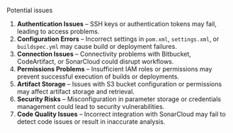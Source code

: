 Potential issues

1. **Authentication Issues** – SSH keys or authentication tokens may fail, leading to access problems.  
2. **Configuration Errors** – Incorrect settings in `pom.xml`, `settings.xml`, or `buildspec.yml` may cause build or deployment failures.  
3. **Connection Issues** – Connectivity problems with Bitbucket, CodeArtifact, or SonarCloud could disrupt workflows.  
4. **Permissions Problems** – Insufficient IAM roles or permissions may prevent successful execution of builds or deployments.  
5. **Artifact Storage** – Issues with S3 bucket configuration or permissions may affect artifact storage and retrieval.  
6. **Security Risks** – Misconfiguration in parameter storage or credentials management could lead to security vulnerabilities.  
7. **Code Quality Issues** – Incorrect integration with SonarCloud may fail to detect code issues or result in inaccurate analysis.
